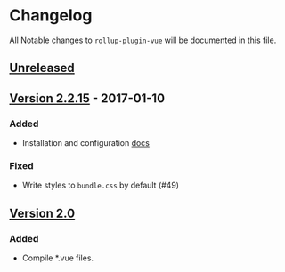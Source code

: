 # Changelog

All Notable changes to `rollup-plugin-vue` will be documented in this file.

## [Unreleased]

## [Version 2.2.15][2.2.15] - 2017-01-10

### Added
- Installation and configuration [docs](http://znck.me/rollup-plugin-vue)

### Fixed
- Write styles to `bundle.css` by default (#49)

## [Version 2.0][2.0.0]

### Added
- Compile *.vue files.

[Unreleased]: https://github.com/znck/rollup-plugin-vue/compare/v2.0.0...HEAD
[2.0.0]: https://github.com/znck/rollup-plugin-vue/compare/v1.0.3...v2.0.0
[2.2.15]: https://github.com/znck/rollup-plugin-vue/compare/v2.2.14...v2.2.15

